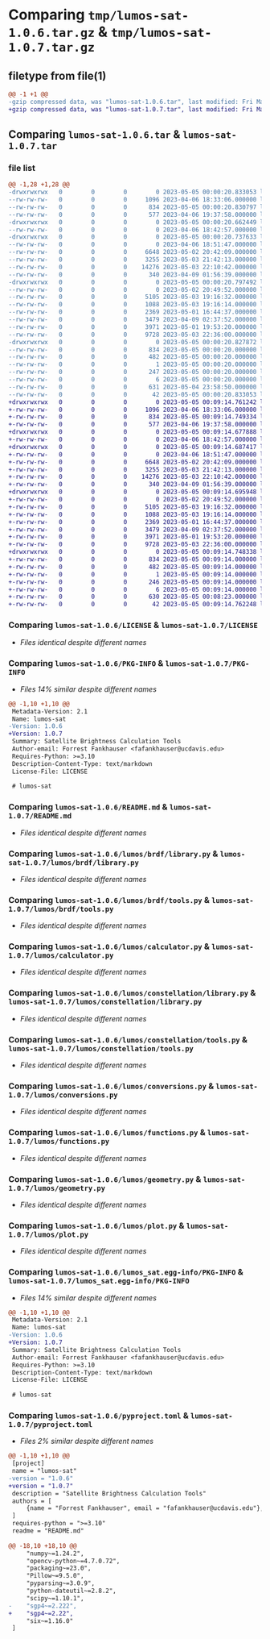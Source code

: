 # Comparing `tmp/lumos-sat-1.0.6.tar.gz` & `tmp/lumos-sat-1.0.7.tar.gz`

## filetype from file(1)

```diff
@@ -1 +1 @@
-gzip compressed data, was "lumos-sat-1.0.6.tar", last modified: Fri May  5 00:00:20 2023, max compression
+gzip compressed data, was "lumos-sat-1.0.7.tar", last modified: Fri May  5 00:09:14 2023, max compression
```

## Comparing `lumos-sat-1.0.6.tar` & `lumos-sat-1.0.7.tar`

### file list

```diff
@@ -1,28 +1,28 @@
-drwxrwxrwx   0        0        0        0 2023-05-05 00:00:20.833053 lumos-sat-1.0.6/
--rw-rw-rw-   0        0        0     1096 2023-04-06 18:33:06.000000 lumos-sat-1.0.6/LICENSE
--rw-rw-rw-   0        0        0      834 2023-05-05 00:00:20.830797 lumos-sat-1.0.6/PKG-INFO
--rw-rw-rw-   0        0        0      577 2023-04-06 19:37:58.000000 lumos-sat-1.0.6/README.md
-drwxrwxrwx   0        0        0        0 2023-05-05 00:00:20.662449 lumos-sat-1.0.6/lumos/
--rw-rw-rw-   0        0        0        0 2023-04-06 18:42:57.000000 lumos-sat-1.0.6/lumos/__init__.py
-drwxrwxrwx   0        0        0        0 2023-05-05 00:00:20.737633 lumos-sat-1.0.6/lumos/brdf/
--rw-rw-rw-   0        0        0        0 2023-04-06 18:51:47.000000 lumos-sat-1.0.6/lumos/brdf/__init__.py
--rw-rw-rw-   0        0        0     6648 2023-05-02 20:42:09.000000 lumos-sat-1.0.6/lumos/brdf/library.py
--rw-rw-rw-   0        0        0     3255 2023-05-03 21:42:13.000000 lumos-sat-1.0.6/lumos/brdf/tools.py
--rw-rw-rw-   0        0        0    14276 2023-05-03 22:10:42.000000 lumos-sat-1.0.6/lumos/calculator.py
--rw-rw-rw-   0        0        0      340 2023-04-09 01:56:39.000000 lumos-sat-1.0.6/lumos/constants.py
-drwxrwxrwx   0        0        0        0 2023-05-05 00:00:20.797492 lumos-sat-1.0.6/lumos/constellation/
--rw-rw-rw-   0        0        0        0 2023-05-02 20:49:52.000000 lumos-sat-1.0.6/lumos/constellation/__init__.py
--rw-rw-rw-   0        0        0     5105 2023-05-03 19:16:32.000000 lumos-sat-1.0.6/lumos/constellation/library.py
--rw-rw-rw-   0        0        0     1088 2023-05-03 19:16:14.000000 lumos-sat-1.0.6/lumos/constellation/tools.py
--rw-rw-rw-   0        0        0     2369 2023-05-01 16:44:37.000000 lumos-sat-1.0.6/lumos/conversions.py
--rw-rw-rw-   0        0        0     3479 2023-04-09 02:37:52.000000 lumos-sat-1.0.6/lumos/functions.py
--rw-rw-rw-   0        0        0     3971 2023-05-01 19:53:20.000000 lumos-sat-1.0.6/lumos/geometry.py
--rw-rw-rw-   0        0        0     9728 2023-05-03 22:36:00.000000 lumos-sat-1.0.6/lumos/plot.py
-drwxrwxrwx   0        0        0        0 2023-05-05 00:00:20.827872 lumos-sat-1.0.6/lumos_sat.egg-info/
--rw-rw-rw-   0        0        0      834 2023-05-05 00:00:20.000000 lumos-sat-1.0.6/lumos_sat.egg-info/PKG-INFO
--rw-rw-rw-   0        0        0      482 2023-05-05 00:00:20.000000 lumos-sat-1.0.6/lumos_sat.egg-info/SOURCES.txt
--rw-rw-rw-   0        0        0        1 2023-05-05 00:00:20.000000 lumos-sat-1.0.6/lumos_sat.egg-info/dependency_links.txt
--rw-rw-rw-   0        0        0      247 2023-05-05 00:00:20.000000 lumos-sat-1.0.6/lumos_sat.egg-info/requires.txt
--rw-rw-rw-   0        0        0        6 2023-05-05 00:00:20.000000 lumos-sat-1.0.6/lumos_sat.egg-info/top_level.txt
--rw-rw-rw-   0        0        0      631 2023-05-04 23:58:50.000000 lumos-sat-1.0.6/pyproject.toml
--rw-rw-rw-   0        0        0       42 2023-05-05 00:00:20.833053 lumos-sat-1.0.6/setup.cfg
+drwxrwxrwx   0        0        0        0 2023-05-05 00:09:14.761242 lumos-sat-1.0.7/
+-rw-rw-rw-   0        0        0     1096 2023-04-06 18:33:06.000000 lumos-sat-1.0.7/LICENSE
+-rw-rw-rw-   0        0        0      834 2023-05-05 00:09:14.749334 lumos-sat-1.0.7/PKG-INFO
+-rw-rw-rw-   0        0        0      577 2023-04-06 19:37:58.000000 lumos-sat-1.0.7/README.md
+drwxrwxrwx   0        0        0        0 2023-05-05 00:09:14.677888 lumos-sat-1.0.7/lumos/
+-rw-rw-rw-   0        0        0        0 2023-04-06 18:42:57.000000 lumos-sat-1.0.7/lumos/__init__.py
+drwxrwxrwx   0        0        0        0 2023-05-05 00:09:14.687417 lumos-sat-1.0.7/lumos/brdf/
+-rw-rw-rw-   0        0        0        0 2023-04-06 18:51:47.000000 lumos-sat-1.0.7/lumos/brdf/__init__.py
+-rw-rw-rw-   0        0        0     6648 2023-05-02 20:42:09.000000 lumos-sat-1.0.7/lumos/brdf/library.py
+-rw-rw-rw-   0        0        0     3255 2023-05-03 21:42:13.000000 lumos-sat-1.0.7/lumos/brdf/tools.py
+-rw-rw-rw-   0        0        0    14276 2023-05-03 22:10:42.000000 lumos-sat-1.0.7/lumos/calculator.py
+-rw-rw-rw-   0        0        0      340 2023-04-09 01:56:39.000000 lumos-sat-1.0.7/lumos/constants.py
+drwxrwxrwx   0        0        0        0 2023-05-05 00:09:14.695948 lumos-sat-1.0.7/lumos/constellation/
+-rw-rw-rw-   0        0        0        0 2023-05-02 20:49:52.000000 lumos-sat-1.0.7/lumos/constellation/__init__.py
+-rw-rw-rw-   0        0        0     5105 2023-05-03 19:16:32.000000 lumos-sat-1.0.7/lumos/constellation/library.py
+-rw-rw-rw-   0        0        0     1088 2023-05-03 19:16:14.000000 lumos-sat-1.0.7/lumos/constellation/tools.py
+-rw-rw-rw-   0        0        0     2369 2023-05-01 16:44:37.000000 lumos-sat-1.0.7/lumos/conversions.py
+-rw-rw-rw-   0        0        0     3479 2023-04-09 02:37:52.000000 lumos-sat-1.0.7/lumos/functions.py
+-rw-rw-rw-   0        0        0     3971 2023-05-01 19:53:20.000000 lumos-sat-1.0.7/lumos/geometry.py
+-rw-rw-rw-   0        0        0     9728 2023-05-03 22:36:00.000000 lumos-sat-1.0.7/lumos/plot.py
+drwxrwxrwx   0        0        0        0 2023-05-05 00:09:14.748338 lumos-sat-1.0.7/lumos_sat.egg-info/
+-rw-rw-rw-   0        0        0      834 2023-05-05 00:09:14.000000 lumos-sat-1.0.7/lumos_sat.egg-info/PKG-INFO
+-rw-rw-rw-   0        0        0      482 2023-05-05 00:09:14.000000 lumos-sat-1.0.7/lumos_sat.egg-info/SOURCES.txt
+-rw-rw-rw-   0        0        0        1 2023-05-05 00:09:14.000000 lumos-sat-1.0.7/lumos_sat.egg-info/dependency_links.txt
+-rw-rw-rw-   0        0        0      246 2023-05-05 00:09:14.000000 lumos-sat-1.0.7/lumos_sat.egg-info/requires.txt
+-rw-rw-rw-   0        0        0        6 2023-05-05 00:09:14.000000 lumos-sat-1.0.7/lumos_sat.egg-info/top_level.txt
+-rw-rw-rw-   0        0        0      630 2023-05-05 00:08:23.000000 lumos-sat-1.0.7/pyproject.toml
+-rw-rw-rw-   0        0        0       42 2023-05-05 00:09:14.762248 lumos-sat-1.0.7/setup.cfg
```

### Comparing `lumos-sat-1.0.6/LICENSE` & `lumos-sat-1.0.7/LICENSE`

 * *Files identical despite different names*

### Comparing `lumos-sat-1.0.6/PKG-INFO` & `lumos-sat-1.0.7/PKG-INFO`

 * *Files 14% similar despite different names*

```diff
@@ -1,10 +1,10 @@
 Metadata-Version: 2.1
 Name: lumos-sat
-Version: 1.0.6
+Version: 1.0.7
 Summary: Satellite Brightness Calculation Tools
 Author-email: Forrest Fankhauser <fafankhauser@ucdavis.edu>
 Requires-Python: >=3.10
 Description-Content-Type: text/markdown
 License-File: LICENSE
 
 # lumos-sat
```

### Comparing `lumos-sat-1.0.6/README.md` & `lumos-sat-1.0.7/README.md`

 * *Files identical despite different names*

### Comparing `lumos-sat-1.0.6/lumos/brdf/library.py` & `lumos-sat-1.0.7/lumos/brdf/library.py`

 * *Files identical despite different names*

### Comparing `lumos-sat-1.0.6/lumos/brdf/tools.py` & `lumos-sat-1.0.7/lumos/brdf/tools.py`

 * *Files identical despite different names*

### Comparing `lumos-sat-1.0.6/lumos/calculator.py` & `lumos-sat-1.0.7/lumos/calculator.py`

 * *Files identical despite different names*

### Comparing `lumos-sat-1.0.6/lumos/constellation/library.py` & `lumos-sat-1.0.7/lumos/constellation/library.py`

 * *Files identical despite different names*

### Comparing `lumos-sat-1.0.6/lumos/constellation/tools.py` & `lumos-sat-1.0.7/lumos/constellation/tools.py`

 * *Files identical despite different names*

### Comparing `lumos-sat-1.0.6/lumos/conversions.py` & `lumos-sat-1.0.7/lumos/conversions.py`

 * *Files identical despite different names*

### Comparing `lumos-sat-1.0.6/lumos/functions.py` & `lumos-sat-1.0.7/lumos/functions.py`

 * *Files identical despite different names*

### Comparing `lumos-sat-1.0.6/lumos/geometry.py` & `lumos-sat-1.0.7/lumos/geometry.py`

 * *Files identical despite different names*

### Comparing `lumos-sat-1.0.6/lumos/plot.py` & `lumos-sat-1.0.7/lumos/plot.py`

 * *Files identical despite different names*

### Comparing `lumos-sat-1.0.6/lumos_sat.egg-info/PKG-INFO` & `lumos-sat-1.0.7/lumos_sat.egg-info/PKG-INFO`

 * *Files 14% similar despite different names*

```diff
@@ -1,10 +1,10 @@
 Metadata-Version: 2.1
 Name: lumos-sat
-Version: 1.0.6
+Version: 1.0.7
 Summary: Satellite Brightness Calculation Tools
 Author-email: Forrest Fankhauser <fafankhauser@ucdavis.edu>
 Requires-Python: >=3.10
 Description-Content-Type: text/markdown
 License-File: LICENSE
 
 # lumos-sat
```

### Comparing `lumos-sat-1.0.6/pyproject.toml` & `lumos-sat-1.0.7/pyproject.toml`

 * *Files 2% similar despite different names*

```diff
@@ -1,10 +1,10 @@
 [project]
 name = "lumos-sat"
-version = "1.0.6"
+version = "1.0.7"
 description = "Satellite Brightness Calculation Tools"
 authors = [
     {name = "Forrest Fankhauser", email = "fafankhauser@ucdavis.edu"},
 ]
 requires-python = ">=3.10"
 readme = "README.md"
 
@@ -18,10 +18,10 @@
     "numpy~=1.24.2",
     "opencv-python~=4.7.0.72",
     "packaging~=23.0",
     "Pillow~=9.5.0",
     "pyparsing~=3.0.9",
     "python-dateutil~=2.8.2",
     "scipy~=1.10.1",
-    "sgp4~=2.222",
+    "sgp4~=2.22",
     "six~=1.16.0"
 ]
```

